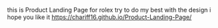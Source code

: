 this is Product Landing Page for rolex
try to do my best with the design
i hope you like it 
https://chariff16.github.io/Product-Landing-Page/
